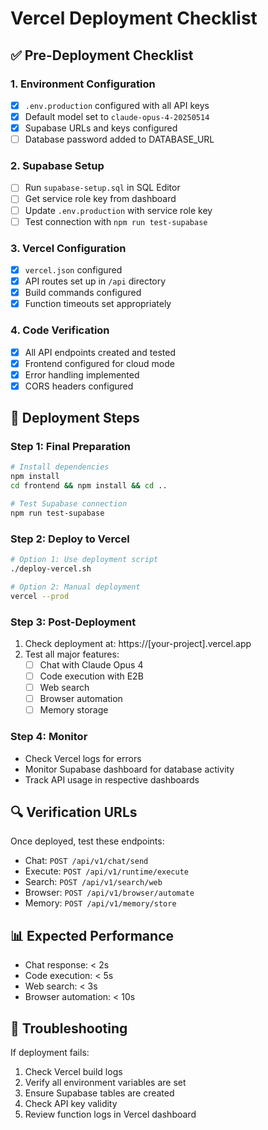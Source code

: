 # Vercel Deployment Checklist

## ✅ Pre-Deployment Checklist

### 1. Environment Configuration
- [x] `.env.production` configured with all API keys
- [x] Default model set to `claude-opus-4-20250514`
- [x] Supabase URLs and keys configured
- [ ] Database password added to DATABASE_URL

### 2. Supabase Setup
- [ ] Run `supabase-setup.sql` in SQL Editor
- [ ] Get service role key from dashboard
- [ ] Update `.env.production` with service role key
- [ ] Test connection with `npm run test-supabase`

### 3. Vercel Configuration
- [x] `vercel.json` configured
- [x] API routes set up in `/api` directory
- [x] Build commands configured
- [x] Function timeouts set appropriately

### 4. Code Verification
- [x] All API endpoints created and tested
- [x] Frontend configured for cloud mode
- [x] Error handling implemented
- [x] CORS headers configured

## 🚀 Deployment Steps

### Step 1: Final Preparation
```bash
# Install dependencies
npm install
cd frontend && npm install && cd ..

# Test Supabase connection
npm run test-supabase
```

### Step 2: Deploy to Vercel
```bash
# Option 1: Use deployment script
./deploy-vercel.sh

# Option 2: Manual deployment
vercel --prod
```

### Step 3: Post-Deployment
1. Check deployment at: https://[your-project].vercel.app
2. Test all major features:
   - [ ] Chat with Claude Opus 4
   - [ ] Code execution with E2B
   - [ ] Web search
   - [ ] Browser automation
   - [ ] Memory storage

### Step 4: Monitor
- Check Vercel logs for errors
- Monitor Supabase dashboard for database activity
- Track API usage in respective dashboards

## 🔍 Verification URLs

Once deployed, test these endpoints:
- Chat: `POST /api/v1/chat/send`
- Execute: `POST /api/v1/runtime/execute`
- Search: `POST /api/v1/search/web`
- Browser: `POST /api/v1/browser/automate`
- Memory: `POST /api/v1/memory/store`

## 📊 Expected Performance

- Chat response: < 2s
- Code execution: < 5s
- Web search: < 3s
- Browser automation: < 10s

## 🚨 Troubleshooting

If deployment fails:
1. Check Vercel build logs
2. Verify all environment variables are set
3. Ensure Supabase tables are created
4. Check API key validity
5. Review function logs in Vercel dashboard